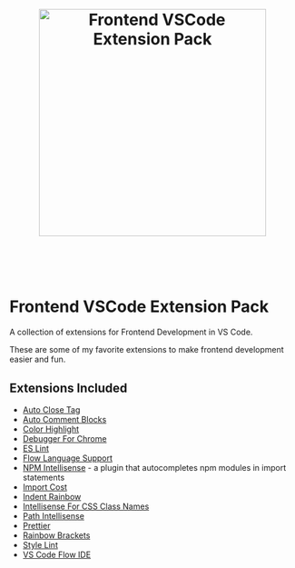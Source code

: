 <h1 align="center">
    <br>
    <img width="400" src="https://github.com/solodynamo/frontend-vscode-extensionpack/blob/master/logo.png" alt="Frontend VSCode Extension Pack">
    <br>
    <br>
    <br>
</h1>

# Frontend VSCode Extension Pack

A collection of extensions for Frontend Development in VS Code.

These are some of my favorite extensions to make frontend development easier and fun.

## Extensions Included

* [Auto Close Tag](https://marketplace.visualstudio.com/items?itemName=formulahendry.auto-close-tag)
* [Auto Comment Blocks](https://marketplace.visualstudio.com/items?itemName=kevinkyang.auto-comment-blocks)
* [Color Highlight](https://marketplace.visualstudio.com/items?itemName=naumovs.color-highlight)
* [Debugger For Chrome](https://marketplace.visualstudio.com/items?itemName=msjsdiag.debugger-for-chrome)
* [ES Lint](https://marketplace.visualstudio.com/items?itemName=dbaeumer.vscode-eslint)
* [Flow Language Support](https://marketplace.visualstudio.com/items?itemName=flowtype.flow-for-vscode)
* [NPM Intellisense](https://marketplace.visualstudio.com/items?itemName=christian-kohler.npm-intellisense) - a plugin that autocompletes npm modules in import statements
* [Import Cost](https://marketplace.visualstudio.com/items?itemName=wix.vscode-import-cost)
* [Indent Rainbow](https://marketplace.visualstudio.com/items?itemName=oderwat.indent-rainbow)
* [Intellisense For CSS Class Names](https://marketplace.visualstudio.com/items?itemName=Zignd.html-css-class-completion)
* [Path Intellisense](https://marketplace.visualstudio.com/items?itemName=christian-kohler.path-intellisense)
* [Prettier](https://marketplace.visualstudio.com/items?itemName=esbenp.prettier-vscode)
* [Rainbow Brackets](https://marketplace.visualstudio.com/items?itemName=2gua.rainbow-brackets)
* [Style Lint](https://marketplace.visualstudio.com/items?itemName=shinnn.stylelint)
* [VS Code Flow IDE](https://marketplace.visualstudio.com/items?itemName=gcazaciuc.vscode-flow-ide)